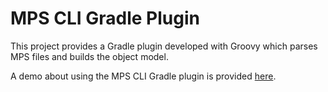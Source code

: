 # MPS CLI Gradle Plugin

This project provides a Gradle plugin developed with Groovy which parses 
MPS files and builds the object model.

A demo about using the MPS CLI Gradle plugin is provided [here](../demos/gradle-plugin-use/Readme.md).

